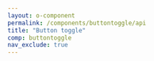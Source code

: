 ```yaml
---
layout: o-component
permalink: /components/buttontoggle/api
title: "Button toggle"
comp: buttontoggle
nav_exclude: true
---
```

